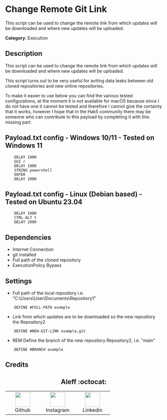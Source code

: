 # Change Remote Git Link

This script can be used to change the remote link from which updates will be downloaded and where new updates will be uploaded.

**Category**: Execution

## Description

This script can be used to change the remote link from which updates will be downloaded and where new updates will be uploaded.

This script turns out to be very useful for aviting data leaks between old cloned repositories and new online repositories.

To make it easier to use below you can find the various tested configurations, at the moment it is not available for macOS because since I do not have one it cannot be tested and therefore I cannot give the certainty that it works, however I hope that in the Hak5 community there may be someone who can contribute to this payload by completing it with this missing part.

## Payload.txt config - Windows 10/11 - Tested on Windows 11

```DuckyScript
    DELAY 1000
    GUI r
    DELAY 1000
    STRING powershell
    ENTER
    DELAY 2000
```

## Payload.txt config - Linux (Debian based) - Tested on Ubuntu 23.04

```DuckyScript
    DELAY 1000
    CTRL-ALT t
    DELAY 2000
```


## Dependencies

* Internet Connection
* git installed
* Full path of the cloned repository
* ExecutionPolicy Bypass

## Settings

- Full path of the local repository i.e. "C:\Users\User\Documents\Repository1"
```DuckyScript
    DEFINE #FULL-PATH example
```

- Link from which updates are to be downloaded so the new repository the Repository2
```DuckyScript
    DEFINE #NEW-GIT-LINK example.git
```

- REM Define the branch of the new repository Repository2, i.e. "main"
```DuckyScript
    DEFINE #BRANCH example
```

## Credits

<h2 align="center"> Aleff :octocat: </h2>
<div align=center>
<table>
  <tr>
    <td align="center" width="96">
      <a href="https://github.com/aleff-github">
        <img src=https://github.com/aleff-github/aleff-github/blob/main/img/github.png?raw=true width="48" height="48" />
      </a>
      <br>Github
    </td>
    <td align="center" width="96">
      <a href="https://www.instagram.com/alessandro_greco_aka_aleff/">
        <img src=https://github.com/aleff-github/aleff-github/blob/main/img/instagram.png?raw=true width="48" height="48" />
      </a>
      <br>Instagram
    </td>
    <td align="center" width="96">
      <a href="https://www.linkedin.com/in/alessandro-greco-aka-aleff/">
        <img src=https://github.com/aleff-github/aleff-github/blob/main/img/linkedin.png?raw=true width="48" height="48" />
      </a>
      <br>Linkedin
    </td>
  </tr>
</table>
</div>